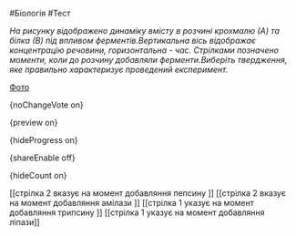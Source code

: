 #Біологія #Тест

*На рисунку відображено динаміку вмісту в розчині крохмалю (А) та білка (В) під впливом ферментів.Вертикальна вісь відображає концентрацію речовини, горизонтальна - час. Стрілками позначено моменти, коли до розчину добавляли ферменти.Виберіть твердження, яке правильно характеризує проведений експеримент.*

[Фото](https://zno.osvita.ua//doc/images/znotest/126/12622/28.jpg)

{noChangeVote on}

{preview on}

{hideProgress on}

{shareEnable off}

{hideCount on}

[[стрілка 2 вказує на момент добавляння пепсину ]]
[[стрілка 2 вказує на момент добавляння амілази ]]
[[стрілка 1 указує на момент добавляння трипсину ]]
[[стрілка 1 указує на момент добавляння ліпази]]
